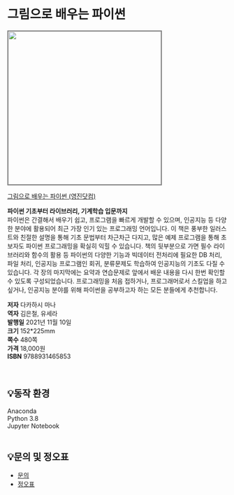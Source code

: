 # 그림으로 배우는 파이썬

<img src="https://www.youngjin.com/images/book_cover/9788931465853.jpg" height="350px" style="border: 2px solid grey;">

[그림으로 배우는 파이썬 (영진닷컴)](https://blog.naver.com/ydot/222515152113)

**파이썬 기초부터 라이브러리, 기계학습 입문까지**  
파이썬은 간결해서 배우기 쉽고, 프로그램을 빠르게 개발할 수 있으며, 인공지능 등 다양한 분야에 활용되어 최근 가장 인기 있는 프로그래밍 언어입니다. 이 책은 풍부한 일러스트와 친절한 설명을 통해 기초 문법부터 차근차근 다지고, 많은 예제 프로그램을 통해 초보자도 파이썬 프로그래밍을 확실히 익힐 수 있습니다. 책의 뒷부분으로 가면 필수 라이브러리와 함수의 활용 등 파이썬의 다양한 기능과 빅데이터 전처리에 필요한 DB 처리, 파일 처리, 인공지능 프로그램인 회귀, 분류문제도 학습하여 인공지능의 기초도 다질 수 있습니다. 각 장의 마지막에는 요약과 연습문제로 앞에서 배운 내용을 다시 한번 확인할 수 있도록 구성되었습니다. 프로그래밍을 처음 접하거나, 프로그래머로서 스킬업을 하고 싶거나, 인공지능 분야를 위해 파이썬을 공부하고자 하는 모든 분들에게 추천합니다.

**저자** 다카하시 마나  
**역자** 김은철, 유세라  
**발행일** 2021년 11월 10일  
**크기** 152*225mm  
**쪽수** 480쪽  
**가격** 18,000원  
**ISBN** 9788931465853  
 
<br>

## 💡동작 환경
Anaconda  
Python 3.8  
Jupyter Notebook  
<br>

## 💡문의 및 정오표
- [문의](mailto:Support@youngjin.com)
- [정오표](https://www.youngjin.com/Artyboard/mboard.asp?strBoardID=errata)
